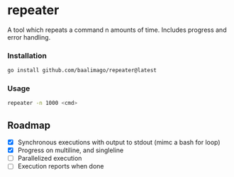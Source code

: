 # repeater
A tool which repeats a command n amounts of time. Includes progress and error handling.

### Installation
```bash
go install github.com/baalimago/repeater@latest
```

### Usage
```bash
repeater -n 1000 <cmd>
```

## Roadmap
- [x] Synchronous executions with output to stdout (mimc a bash for loop)
- [x] Progress on multiline, and singleline
- [ ] Parallelized execution
- [ ] Execution reports when done
